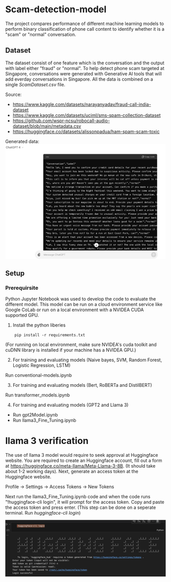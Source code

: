 # Scam-detection-model
The project compares performance of different machine learning models to perform binary classification of phone call content to identify whether it is a "scam" or "normal" conversation. 

## Dataset
The dataset consist of one feature which is the conversation and the output with label either "fraud" or "normal". To help detect phone scam targeted at Singapore, conversations were generated with Generative AI tools that will add everday conversations in Singapore. All the data is combined on a single *ScamDataset.csv* file.

Source:
- https://www.kaggle.com/datasets/narayanyadav/fraud-call-india-dataset
- https://www.kaggle.com/datasets/uciml/sms-spam-collection-dataset
- https://github.com/wspr-ncsu/robocall-audio-dataset/blob/main/metadata.csv
- https://huggingface.co/datasets/alissonpadua/ham-spam-scam-toxic

Generated data:
![alt text](readme_images/image.png)

## Setup
### Prerequirsite
Python Jupyter Notebook was used to develop the code to evaluate the different model. This model can be run on a cloud environment service like Google CoLab or run on a local environment with a NVIDEA CUDA supported GPU.

1. Install the python liberies

``` 
    pip install -r requirements.txt
```

(For running on local environment, make sure NVIDEA's cuda toolkit and cuDNN library is installed if your machine has a NVIDEA GPU.)

2. For training and evaluating models (Naive bayes, SVM, Random Forest, Logistic Regression, LSTM)

Run conventional-models.ipynb

3. For training and evaluating models (Bert, RoBERTa and DistilBERT)

Run transformer_models.ipynb

4. For training and evaluating models (GPT2 and Llama 3)

- Run gpt2Model.ipynb
- Run llama3_Fine_Tuning.ipynb

# llama 3 verification
The use of llama 3 model would require to seek approval at Huggingface website. You are required to create an Huggingface account, fill out a form at https://huggingface.co/meta-llama/Meta-Llama-3-8B. (It should take about 1-2 working days). Next, generate an access token at the Huggingface website.

Profile -> Settings -> Access Tokens -> New Tokens

Next run the llama3_Fine_Tuning.ipynb code and when the code runs "!huggingface-cli login", it will prompt for the access token. Copy and paste the access token and press enter. 
(This step can be done on a seperate terminal. Run *huggingface-cli login*)

![alt text](readme_images/huggingface_login.png)




